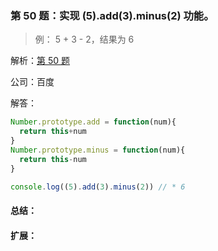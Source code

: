 ### 第 50 题：实现 (5).add(3).minus(2) 功能。

> 例： 5 + 3 - 2，结果为 6

解析：[第 50 题](https://github.com/Advanced-Frontend/Daily-Interview-Question/issues/88)

公司：百度

解答：



```javascript
Number.prototype.add = function(num){
  return this+num
}
Number.prototype.minus = function(num){
  return this-num
}

console.log((5).add(3).minus(2)) // * 6
```

#### 总结：



#### 扩展：



